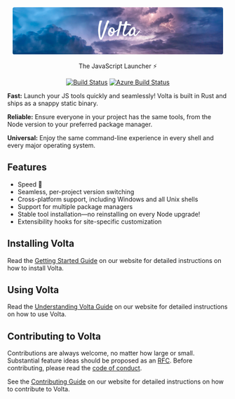 <p align="center">
  <a href="https://www.volta.sh/">
    <img alt="Volta" src="./volta.png?raw=true" width="480">
  </a>
</p>

<p align="center">
  The JavaScript Launcher ⚡️
</p>

<p align="center">
  <a href="https://travis-ci.org/volta-cli/volta"><img alt="Build Status" src="https://travis-ci.org/volta-cli/volta.svg?branch=master"></a>
  <a href='https://dev.azure.com/volta-cli/volta/_build/latest?definitionId=2&branchName=master'><img alt="Azure Build Status" src="https://dev.azure.com/volta-cli/volta/_apis/build/status/volta-cli.volta?branchName=master" /></a>
</p>

**Fast:** Launch your JS tools quickly and seamlessly! Volta is built in Rust and ships as a snappy static binary.

**Reliable:** Ensure everyone in your project has the same tools, from the Node version to your preferred package manager.

**Universal:** Enjoy the same command-line experience in every shell and every major operating system.

## Features

- Speed 🚀
- Seamless, per-project version switching
- Cross-platform support, including Windows and all Unix shells
- Support for multiple package managers
- Stable tool installation—no reinstalling on every Node upgrade!
- Extensibility hooks for site-specific customization

## Installing Volta

Read the [Getting Started Guide](https://docs.volta.sh/guide/getting-started) on our website for detailed instructions on how to install Volta.

## Using Volta

Read the [Understanding Volta Guide](https://docs.volta.sh/guide/understanding) on our website for detailed instructions on how to use Volta.

## Contributing to Volta

Contributions are always welcome, no matter how large or small. Substantial feature ideas should be proposed as an [RFC](https://github.com/volta-cli/rfcs). Before contributing, please read the [code of conduct](CODE_OF_CONDUCT.md).

See the [Contributing Guide](https://docs.volta.sh/contributing/) on our website for detailed instructions on how to contribute to Volta.
